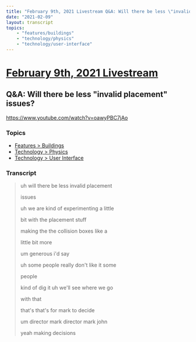 ```yaml
---
title: "February 9th, 2021 Livestream Q&A: Will there be less \"invalid placement\" issues?"
date: "2021-02-09"
layout: transcript
topics:
    - "features/buildings"
    - "technology/physics"
    - "technology/user-interface"
---
```

# [February 9th, 2021 Livestream](../2021-02-09.md)
## Q&A: Will there be less "invalid placement" issues?
https://www.youtube.com/watch?v=oawyPBC7jAo

### Topics
* [Features > Buildings](../topics/features/buildings.md)
* [Technology > Physics](../topics/technology/physics.md)
* [Technology > User Interface](../topics/technology/user-interface.md)

### Transcript

> uh will there be less invalid placement
>
> issues
>
> uh we are kind of experimenting a little
>
> bit with the placement stuff
>
> making the the collision boxes like a
>
> little bit more
>
> um generous i'd say
>
> uh some people really don't like it some
>
> people
>
> kind of dig it uh we'll see where we go
>
> with that
>
> that's that's for mark to decide
>
> um director mark director mark john
>
> yeah making decisions
